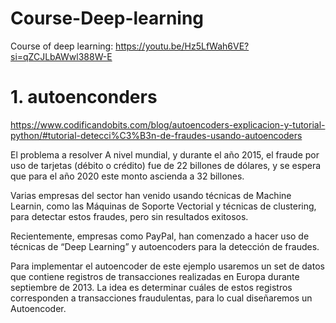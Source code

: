 # Course-Deep-learning
Course of deep learning: https://youtu.be/Hz5LfWah6VE?si=qZCJLbAWwl388W-E


# 1. autoenconders

https://www.codificandobits.com/blog/autoencoders-explicacion-y-tutorial-python/#tutorial-detecci%C3%B3n-de-fraudes-usando-autoencoders

El problema a resolver
A nivel mundial, y durante el año 2015, el fraude por uso de tarjetas (débito o crédito) fue de 22 billones de dólares, y se espera que para el año 2020 este monto ascienda a 32 billones.

Varias empresas del sector han venido usando técnicas de Machine Learnin, como las Máquinas de Soporte Vectorial y técnicas de clustering, para detectar estos fraudes, pero sin resultados exitosos.

Recientemente, empresas como PayPal, han comenzado a hacer uso de técnicas de “Deep Learning” y autoencoders para la detección de fraudes.

Para implementar el autoencoder de este ejemplo usaremos un set de datos que contiene registros de transacciones realizadas en Europa durante septiembre de 2013. La idea es determinar cuáles de estos registros corresponden a transacciones fraudulentas, para lo cual diseñaremos un Autoencoder.
